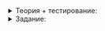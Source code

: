 <details>
<summary>Теория + тестирование:</summary>

# Деревья и поиск

В прошлых уроках мы подробно рассказали об устройстве  `unordered_map`  и  `unordered_set`. Вы увидели: производительность этих контейнеров сильно зависит от хеш-функции, которая в них используется. Вы даже сами написали подобный контейнер. В этом уроке рассмотрим устройство знакомых ещё со вводного курса  `map`  и  `set`.

В основе  `map`  лежит  **двоичное сбалансированное дерево поиска**  — специальная структура, обеспечивающая быстрый поиск нужного ключа среди множества элементов. Разберём каждое слово этого определения.

**Дерево**. Это структура, похожая на знакомый вам список. Как и список, она имеет узлы, которые хранят значение и ссылаются на последующие. Отличие в том, что количество последующих элементов не ограничивается одним. Узлы списка можно расположить в линию, а эта структура принимает разветвлённую форму, напоминающую крону дерева. Первый элемент называется  **корень**  дерева.

**Двоичное**. Двоичность означает, что у каждого узла может быть не более двух последующих. Если их нет совсем, узел называется  **листом**. Если последующих узлов два, все потомки одного из них можно назвать  **левым поддеревом**, а все потомки другого —  **правым поддеревом**. Если последующий один, он может начинать левое или правое поддерево.

**Поиска**. Некоторые деревья учитывают содержимое элементов, помогая искать в дереве нужную позицию. В двоичном дереве поиска левое поддерево узла, содержащего некоторый элемент, хранит в узлах меньшие значения, а правое — большие. Например, если в первом узле дерева, содержащего элементы 1, 2, 3, 4, 5, 6, хранится число 4, то в левом поддереве будут элементы 1, 2, 3, а в правом — 5, 6.

**Сбалансированное**. Иногда в двоичном дереве левое поддерево бывает намного меньше правого, и дерево становится как бы перекошенным. Это усложняет поиск и вредит производительности. Такое дерево называется  **несбалансированным**. В сбалансированном дереве все пути от корня до листа имеют примерно равную длину. Например, различаются не более, чем на один, или не более, чем в два раза. В  **идеально сбалансированном**  дереве все такие пути имеют равную длину.

_____________________________________________________________________________________________________________________________________________________________________________________________________________________________________________________________________________________________

_Идеально сбалансированное двоичное дерево поиска. Сиреневым выделен корень, зелёным — листья. Обратите внимание, что примерно половина всех узлов — листья_

Рассмотрим другой пример дерева, содержащего числа от 1 до 9:

_____________________________________________________________________________________________________________________________________________________________________________________________________________________________________________________________________________________________

_Двоичное дерево поиска с числами от 1 до 9_

Оно уже не так хорошо сбалансировано, как предыдущее. Посмотрим, как искать в таком дереве. Предположим, требуется найти число четыре. Алгоритм мог действовать так:

1.  Сравниваем четыре с корнем. Там записано число шесть. Так как оно больше искомого, идём в левое поддерево.
2.  Приходим в число три. Оно меньше, чем искомое, поэтому переходим вправо.
3.  Прочитанное число пять больше, чем нужно. Идём влево, где и находим ответ.

Просмотренные при этой операции узлы выделены на схеме:

_____________________________________________________________________________________________________________________________________________________________________________________________________________________________________________________________________________________________

_Обход узлов при поиске числа 4_

С каждым шагом переходим на следующий горизонтальный уровень дерева. Теперь понятно появление логарифма в формуле сложности поиска по  `map`. В идеально сбалансированном дереве на каждом следующем уровне в два раза больше элементов, чем на предыдущем. Делая один шаг, удваиваем количество элементов, к которым могли бы прийти. В уроке о логарифмах вы видели: логарифмическая сложность возникает, когда за один шаг алгоритма можно изменить количество рассмотренных случаев в определённое количество раз. В этом примере в два раза. Через логарифм можно выразить высоту сбалансированного дерева, то есть максимальную длину пути от корня до листа: если количество элементов в дереве N, его высота — O(\log N).

----------

В дереве, изображённом на схеме, в узлах вместо букв стоят неизвестные числа. Свойство дерева поиска при этом выполнено.

_____________________________________________________________________________________________________________________________________________________________________________________________________________________________________________________________________________________________

_Двоичное дерево поиска. Буквами обозначены некоторые числовые значения_

-   Какой узел является корнем?
    
-   В каком узле находится минимальное число дерева?
    
-   В каком узле находится максимальное число дерева?
    

Алгоритм добавления в дерево похож на поиск. Отличие в том, что он ищет не существующий узел в дереве, а место, куда его можно добавить. Алгоритм поиска может остановиться на верхних уровнях, а при добавлении мы всегда будем доходить до листа. Для примера добавим в приведённое дерево дробное число 7,5. Поиск места для него будет таким:

_____________________________________________________________________________________________________________________________________________________________________________________________________________________________________________________________________________________________

_Вставка числа 7,5 в дерево поиска. Зелёным цветом обозначены узлы, которые надо пройти, чтобы найти место для вставки_

1.  Сравниваем 7,5 с корнем. Идём вправо, так как корень оказался меньше.
2.  Попав в восемь, идём влево.
3.  Приходим в элемент семь. Правого поддерева у него нет, поэтому можно вставить узел 7,5 справа от узла семь. Правильный вариант один. Он выглядит так:

_____________________________________________________________________________________________________________________________________________________________________________________________________________________________________________________________________________________________

Посмотрите на эти деревья:

_____________________________________________________________________________________________________________________________________________________________________________________________________________________________________________________________________________________________



Все эти конфигурации могут возникнуть из пустого дерева после добавления пяти элементов в разном порядке. Мы ограничили их количество условием: не допускается наличие правого поддерева при отсутствии левого. Некоторые из этих конфигураций более сбалансированы, а некоторые менее. Чтобы дерево всегда оставалось сбалансированным, нужно иногда перестраивать его при добавлении нового элемента.

В контейнерах  `map`  и  `set`  используются деревья поиска. В  `set`  узел хранит значения, в  `map`  пары ключ-значение. Чтобы понятие дерева поиска имело смысл, контейнер должен определять, какой элемент больше, а какой меньше. Это делает компаратор, который, как и хеш-функция, задаётся шаблонным параметром. По умолчанию используется компаратор  `less`, который требует, чтобы ключи контейнера можно было сравнивать операцией  `<`. Эту операцию достаточно определить для использования типа в  `set`  или в качестве ключа в  `map`.

Таким образом, деревья — это не только лёгкие нашей планеты, но и полезная структура данных. Решите задачу о деревьях, чтобы получше разобраться в них.

</details>


<details>
<summary>Задание:</summary>

## Задание

Решение этого задания пригодится вам в дальнейшем. Сохраните его.

Директор «‎Ассоциария»‎ любит порядок. Скоро Новый год, и директор поручил сотрудникам нарядить ёлку его любимыми игрушками. Директор любит свои игрушки и периодически подходит к ёлке удостовериться, что сотрудники ни одну из них не разбили. Чтобы игрушки проще было искать, он ввёл порядок — пронумеровал игрушки — и распорядился организовать ёлку в виде двоичного дерева поиска.

Чтобы убедиться, что сотрудники справились со своей задачей, реализуйте функцию  `template <typename T> bool CheckTreeProperty(const TreeNode<T>* node)`  для проверки свойства дерева поиска: элементы в левом поддереве должны быть меньше значения в узле, а элементы правого — больше.

Узел дерева задаётся такой структурой:

```cpp
template <typename T>
struct TreeNode {
    T value;
    TreeNode* left;
    TreeNode* right;
};

```

Указатели на отсутствующие поддеревья равны  `nullptr`.

### Ограничения

Пройдите по дереву не более одного раза. Допускается рекурсивная реализация.

### Пример

Пример — в заготовке кода. В нём используются такие деревья:

_____________________________________________________________________________________________________________________________________________________________________________________________________________________________________________________________________________________________

### Как будет тестироваться ваш код

-   Проверим, что программа правильно решает задачу.
-   Проверим, что программа эффективно решает задачу.

### Подсказка

-   Вам пригодится вспомогательная функция, проверяющая, что все элементы дерева находятся в некотором интервале  `[min, max]`, причём  `min`  и  `max`  могут быть не определены.
    
-   Значения  `min`  и  `max`  можно представить в виде  `optional`  или в виде указателей, задающих верхнюю и нижнюю границы. Указатель может быть равен  `nullptr`, если граница не задана. В случае использования указателей функция проверки может быть рекурсивной и иметь такую сигнатуру:
    
    ```cpp
    /* 
    Возвращает true, если узел node и его дочерние элементы находятся в диапазоне [min, max]
    */
    template <typename T>
    bool CheckTreeProperty(const TreeNode<T>* node, const T* min, const T* max);
    
    ```
    
-   Функция проверки всего дерева с корневым узлом  `node`  сводится к одной строчке:
    
    ```cpp
    return CheckTreeProperty<T>(node, nullptr, nullptr);
    ```

</details>
